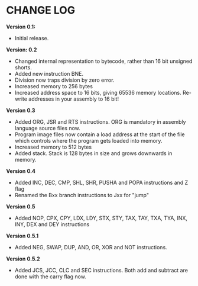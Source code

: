 # CHANGE LOG

**Version 0.1:** 
- Initial release.

**Version: 0.2**
- Changed internal representation to bytecode, rather than 16 bit unsigned shorts.
- Added new instruction BNE.
- Division now traps division by zero error.
- Increased memory to 256 bytes
- Increased address space to 16 bits, giving 65536 memory locations. Re-write addresses in your assembly to 16 bit!

**Version 0.3**
- Added ORG, JSR and RTS instructions. ORG is mandatory in assembly language source files now.
- Program image files now contain a load address at the start of the file which controls where the program gets loaded into memory.
- Increased memory to 512 bytes
- Added stack. Stack is 128 bytes in size and grows downwards in memory.

**Version 0.4**
- Added INC, DEC, CMP, SHL, SHR, PUSHA and POPA instructions and Z flag
- Renamed the Bxx branch instructions to Jxx for "jump"

**Version 0.5**
- Added NOP, CPX, CPY, LDX, LDY, STX, STY, TAX, TAY, TXA, TYA, INX, INY, DEX and DEY instructions

**Version 0.5.1**
- Added NEG, SWAP, DUP, AND, OR, XOR and NOT instructions.

**Version 0.5.2**
- Added JCS, JCC, CLC and SEC instructions. Both add and subtract are done with the carry flag now.
